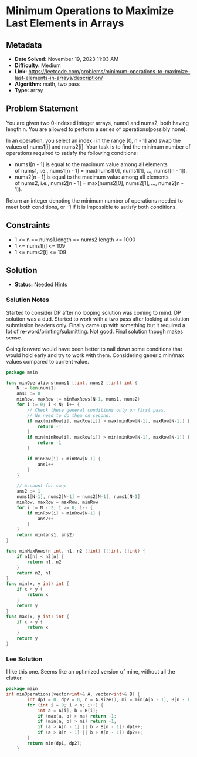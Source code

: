 # Minimum Operations to Maximize Last Elements in Arrays

## Metadata

- **Date Solved:** November 19, 2023 11:03 AM
- **Difficulty:** Medium
- **Link:** https://leetcode.com/problems/minimum-operations-to-maximize-last-elements-in-arrays/description/
- **Algorithm:** math, two pass
- **Type:** array

## Problem Statement

You are given two 0-indexed integer arrays, nums1 and nums2, both having length n.
You are allowed to perform a series of operations(possibly none).

In an operation, you select an index i in the range [0, n - 1] and swap the values of nums1[i] and nums2[i].
Your task is to find the minimum number of operations required to satisfy the following conditions:

- nums1[n - 1] is equal to the maximum value among all elements of nums1, i.e., nums1[n - 1] = max(nums1[0], nums1[1], ..., nums1[n - 1]).
- nums2[n - 1] is equal to the maximum value among all elements of nums2, i.e., nums2[n - 1] = max(nums2[0], nums2[1], ..., nums2[n - 1]).

Return an integer denoting the minimum number of operations needed to meet both conditions, or -1 if it is impossible to satisfy both conditions.

## Constraints

- 1 <= n == nums1.length == nums2.length <= 1000
- 1 <= nums1[i] <= 109
- 1 <= nums2[i] <= 109

## Solution

- **Status:** Needed Hints

### Solution Notes

Started to consider DP after no looping solution was coming to mind. DP solution was a dud. Started to work with a two pass after looking at solution submission headers only. Finally came up with something but it required a lot of re-word/printing/submitting. Not good. Final solution though makes sense.

Going forward would have been better to nail down some conditions that would hold early and try to work with them. Considering generic min/max values compared to current value.


```go
package main

func minOperations(nums1 []int, nums2 []int) int {
	N := len(nums1)
	ans1 := 0
	minRow, maxRow := minMaxRows(N-1, nums1, nums2)
	for i := 0; i < N; i++ {
		// Check these general conditions only on first pass.
		// No need to do them on second.
		if max(minRow[i], maxRow[i]) > max(minRow[N-1], maxRow[N-1]) {
			return -1
		}
		if min(minRow[i], maxRow[i]) > min(minRow[N-1], maxRow[N-1]) {
			return -1
		}

		if minRow[i] > minRow[N-1] {
			ans1++
		}
	}

	// Account for swap
	ans2 := 1
	nums1[N-1], nums2[N-1] = nums2[N-1], nums1[N-1]
	minRow, maxRow = maxRow, minRow
	for i := N - 2; i >= 0; i-- {
		if minRow[i] > minRow[N-1] {
			ans2++
		}
	}
	return min(ans1, ans2)
}

func minMaxRows(n int, n1, n2 []int) ([]int, []int) {
	if n1[n] < n2[n] {
		return n1, n2
	}
	return n2, n1
}
func min(x, y int) int {
	if x < y {
		return x
	}
	return y
}
func max(x, y int) int {
	if x > y {
		return x
	}
	return y
}
```

### Lee Solution

I like this one. Seems like an optimized version of mine, without all the clutter.

```go
package main
int minOperations(vector<int>& A, vector<int>& B) {
        int dp1 = 0, dp2 = 0, n = A.size(), mi = min(A[n - 1], B[n - 1]), ma = max(A[n - 1], B[n - 1]);
        for (int i = 0; i < n; i++) {
            int a = A[i], b = B[i];
            if (max(a, b) > ma) return -1;
            if (min(a, b) > mi) return -1;
            if (a > A[n - 1] || b > B[n - 1]) dp1++;
            if (a > B[n - 1] || b > A[n - 1]) dp2++;
        }
        return min(dp1, dp2);
    }
```
